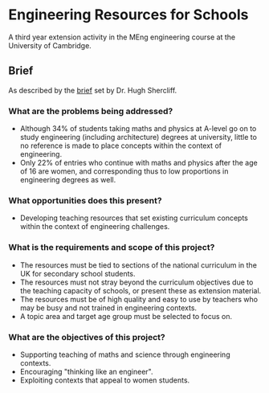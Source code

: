 # Engineering Resources for Schools

A third year extension activity in the MEng engineering course at the University of Cambridge.

## Brief

As described by the [brief](resources/brief-2020.pdf) set by Dr. Hugh Shercliff.

### What are the problems being addressed?

- Although 34% of students taking maths and physics at A-level go on to study engineering (including architecture) degrees at university, little to no reference is made to place concepts within the context of engineering.
- Only 22% of entries who continue with maths and physics after the age of 16 are women, and corresponding thus to low proportions in engineering degrees as well.

### What opportunities does this present?

- Developing teaching resources that set existing curriculum concepts within the context of engineering challenges.

### What is the requirements and scope of this project?

- The resources must be tied to sections of the national curriculum in the UK for secondary school students.
- The resources must not stray beyond the curriculum objectives due to the teaching capacity of schools, or present these as extension material.
- The resources must be of high quality and easy to use by teachers who may be busy and not trained in engineering contexts.
- A topic area and target age group must be selected to focus on.

### What are the objectives of this project?

- Supporting teaching of maths and science through engineering contexts.
- Encouraging "thinking like an engineer".
- Exploiting contexts that appeal to women students.